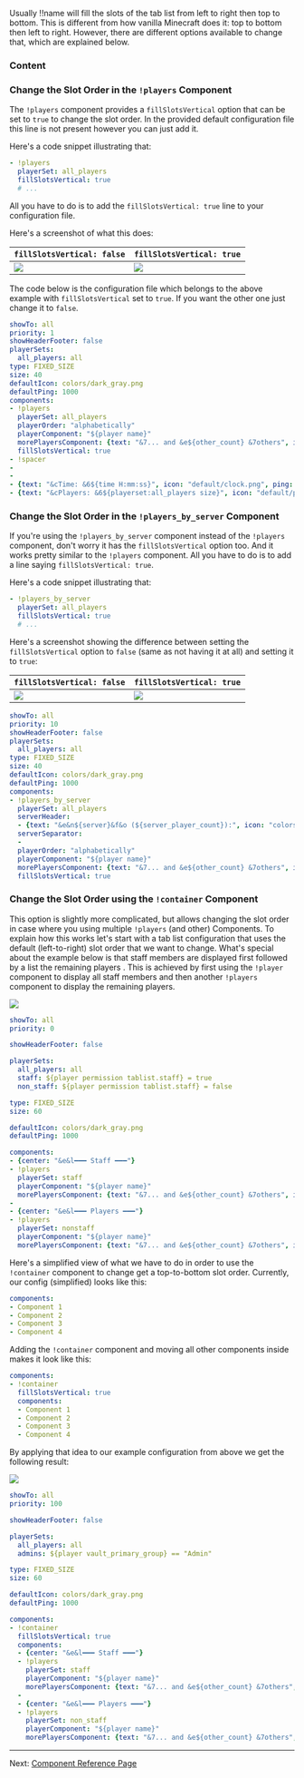 Usually !!name will fill the slots of the tab list from left to right then top to bottom.
This is different from how vanilla Minecraft does it: top to bottom then left to right.
However, there are different options available to change that, which are explained below.

### Content
[!]: ToC

### Change the Slot Order in the `!players` Component

The `!players` component provides a `fillSlotsVertical` option that can be set to `true` to change the slot order.
In the provided default configuration file this line is not present however you can just add it.

Here's a code snippet illustrating that:
```yaml
- !players
  playerSet: all_players
  fillSlotsVertical: true
  # ...
```

All you have to do is to add the `fillSlotsVertical: true` line to your configuration file.

Here's a screenshot of what this does:

| `fillSlotsVertical: false`            | `fillSlotsVertical: true`             |
| ------------------------------------- | ------------------------------------- |
| ![](images/vertical-slot-order-1.png) | ![](images/vertical-slot-order-2.png) |

The code below is the configuration file which belongs to the above example with `fillSlotsVertical` set to `true`. If you want the other one just change it to `false`.

```yaml
showTo: all
priority: 1
showHeaderFooter: false
playerSets:
  all_players: all
type: FIXED_SIZE
size: 40
defaultIcon: colors/dark_gray.png
defaultPing: 1000
components:
- !players
  playerSet: all_players
  playerOrder: "alphabetically"
  playerComponent: "${player name}"
  morePlayersComponent: {text: "&7... and &e${other_count} &7others", icon: "colors/gray.png", ping: 0}
  fillSlotsVertical: true
- !spacer
-
-
- {text: "&cTime: &6${time H:mm:ss}", icon: "default/clock.png", ping: 0}
- {text: "&cPlayers: &6${playerset:all_players size}", icon: "default/players.png", ping: 0}
```

[!]: ifBTLP
### Change the Slot Order in the `!players_by_server` Component

If you're using the `!players_by_server` component instead of the `!players` component, don't worry it has the `fillSlotsVertical` option too.
And it works pretty similar to the `!players` component.
All you have to do is to add a line saying `fillSlotsVertical: true`.

Here's a code snippet illustrating that:
```yaml
- !players_by_server
  playerSet: all_players
  fillSlotsVertical: true
  # ...
```

Here's a screenshot showing the difference between setting the `fillSlotsVertical` option to `false` (same as not having it at all) and setting it to `true`:

| `fillSlotsVertical: false`            | `fillSlotsVertical: true`             |
| ------------------------------------- | ------------------------------------- |
| ![](images/vertical-slot-order-4.png) | ![](images/vertical-slot-order-3.png) |

```yaml
showTo: all
priority: 10
showHeaderFooter: false
playerSets:
  all_players: all
type: FIXED_SIZE
size: 40
defaultIcon: colors/dark_gray.png
defaultPing: 1000
components:
- !players_by_server
  playerSet: all_players
  serverHeader:
  - {text: "&e&n${server}&f&o (${server_player_count}):", icon: "colors/yellow.png", ping: 0}
  serverSeparator:
  -
  playerOrder: "alphabetically"
  playerComponent: "${player name}"
  morePlayersComponent: {text: "&7... and &e${other_count} &7others", icon: "colors/gray.png", ping: 0}
  fillSlotsVertical: true
```

[!]: endIF

### Change the Slot Order using the `!container` Component

This option is slightly more complicated, but allows changing the slot order in case where you using multiple `!players` (and other) Components.
To explain how this works let's start with a tab list configuration that uses the default (left-to-right) slot order that we want to change.
What's special about the example below is that staff members are displayed first followed by a list the remaining players .
This is achieved by first using the `!player` component to display all staff members and then another `!players` component to display the remaining players.

![](images/vertical-component-1.png)

```yaml
showTo: all
priority: 0

showHeaderFooter: false

playerSets:
  all_players: all
  staff: ${player permission tablist.staff} = true
  non_staff: ${player permission tablist.staff} = false

type: FIXED_SIZE
size: 60

defaultIcon: colors/dark_gray.png
defaultPing: 1000

components:
- {center: "&e&l━━━ Staff ━━━"}
- !players
  playerSet: staff
  playerComponent: "${player name}"
  morePlayersComponent: {text: "&7... and &e${other_count} &7others", icon: "colors/gray.png", ping: 0}
-
- {center: "&e&l━━━ Players ━━━"}
- !players
  playerSet: nonstaff
  playerComponent: "${player name}"
  morePlayersComponent: {text: "&7... and &e${other_count} &7others", icon: "colors/gray.png", ping: 0}
```

Here's a simplified view of what we have to do in order to use the `!container` component to change get a top-to-bottom slot order. Currently, our config (simplified) looks like this:
```yaml
components:
- Component 1
- Component 2
- Component 3
- Component 4
```
Adding the `!container` component and moving all other components inside makes it look like this:
```yaml
components:
- !container
  fillSlotsVertical: true
  components:
  - Component 1
  - Component 2
  - Component 3
  - Component 4
```

By applying that idea to our example configuration from above we get the following result:

![](images/vertical-component-2.png)

```yaml
showTo: all
priority: 100

showHeaderFooter: false

playerSets:
  all_players: all
  admins: ${player vault_primary_group} == "Admin"

type: FIXED_SIZE
size: 60

defaultIcon: colors/dark_gray.png
defaultPing: 1000

components:
- !container
  fillSlotsVertical: true
  components:
  - {center: "&e&l━━━ Staff ━━━"}
  - !players
    playerSet: staff
    playerComponent: "${player name}"
    morePlayersComponent: {text: "&7... and &e${other_count} &7others", icon: "colors/gray.png", ping: 0}
  -
  - {center: "&e&l━━━ Players ━━━"}
  - !players
    playerSet: non_staff
    playerComponent: "${player name}"
    morePlayersComponent: {text: "&7... and &e${other_count} &7others", icon: "colors/gray.png", ping: 0}
```

--------------------------------------------------------------------------------

Next: [Component Reference Page](Components)